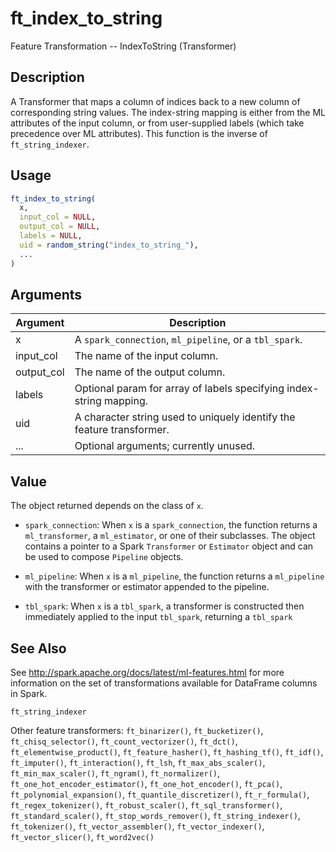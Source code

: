 # ft_index_to_string


Feature Transformation -- IndexToString (Transformer)




## Description

A Transformer that maps a column of indices back to a new column of
  corresponding string values. The index-string mapping is either from
  the ML attributes of the input column, or from user-supplied labels
   (which take precedence over ML attributes). This function is the inverse
   of `ft_string_indexer`.





## Usage
```r
ft_index_to_string(
  x,
  input_col = NULL,
  output_col = NULL,
  labels = NULL,
  uid = random_string("index_to_string_"),
  ...
)
```




## Arguments


Argument      |Description
------------- |----------------
x | A ``spark_connection``, ``ml_pipeline``, or a ``tbl_spark``.
input_col | The name of the input column.
output_col | The name of the output column.
labels | Optional param for array of labels specifying index-string mapping.
uid | A character string used to uniquely identify the feature transformer.
... | Optional arguments; currently unused.





## Value

The object returned depends on the class of ``x``.


  
*  `spark_connection`: When `x` is a `spark_connection`, the function returns a `ml_transformer`,
  a `ml_estimator`, or one of their subclasses. The object contains a pointer to
  a Spark `Transformer` or `Estimator` object and can be used to compose
  `Pipeline` objects.

  
*  `ml_pipeline`: When `x` is a `ml_pipeline`, the function returns a `ml_pipeline` with
  the transformer or estimator appended to the pipeline.

  
*  `tbl_spark`: When `x` is a `tbl_spark`, a transformer is constructed then
  immediately applied to the input `tbl_spark`, returning a `tbl_spark`







## See Also

See http://spark.apache.org/docs/latest/ml-features.html for
  more information on the set of transformations available for DataFrame
  columns in Spark.

`ft_string_indexer`

Other feature transformers: 
`ft_binarizer()`,
`ft_bucketizer()`,
`ft_chisq_selector()`,
`ft_count_vectorizer()`,
`ft_dct()`,
`ft_elementwise_product()`,
`ft_feature_hasher()`,
`ft_hashing_tf()`,
`ft_idf()`,
`ft_imputer()`,
`ft_interaction()`,
`ft_lsh`,
`ft_max_abs_scaler()`,
`ft_min_max_scaler()`,
`ft_ngram()`,
`ft_normalizer()`,
`ft_one_hot_encoder_estimator()`,
`ft_one_hot_encoder()`,
`ft_pca()`,
`ft_polynomial_expansion()`,
`ft_quantile_discretizer()`,
`ft_r_formula()`,
`ft_regex_tokenizer()`,
`ft_robust_scaler()`,
`ft_sql_transformer()`,
`ft_standard_scaler()`,
`ft_stop_words_remover()`,
`ft_string_indexer()`,
`ft_tokenizer()`,
`ft_vector_assembler()`,
`ft_vector_indexer()`,
`ft_vector_slicer()`,
`ft_word2vec()`



